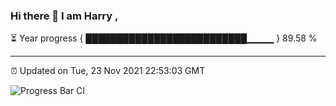 ### Hi there 👋 I am Harry , 

⏳ Year progress { ██████████████████████████▁▁▁▁ } 89.58 %

---

⏰ Updated on Tue, 23 Nov 2021 22:53:03 GMT

![Progress Bar CI](https://github.com/duykhang68/duykhang68/workflows/Progress%20Bar%20CI/badge.svg)
